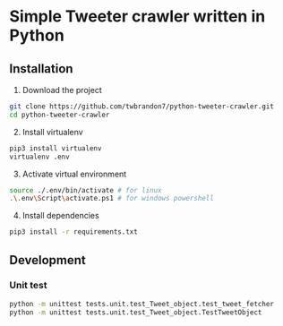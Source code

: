 # Simple Tweeter crawler written in Python

## Installation

1. Download the project

```bash
git clone https://github.com/twbrandon7/python-tweeter-crawler.git
cd python-tweeter-crawler
```

2. Install virtualenv

```bash
pip3 install virtualenv
virtualenv .env
```

3. Activate virtual environment

```bash
source ./.env/bin/activate # for linux
.\.env\Script\activate.ps1 # for windows powershell
```

4. Install dependencies

```bash
pip3 install -r requirements.txt
```

## Development

### Unit test

```bash
python -m unittest tests.unit.test_Tweet_object.test_tweet_fetcher
python -m unittest tests.unit.test_Tweet_object.TestTweetObject
```
